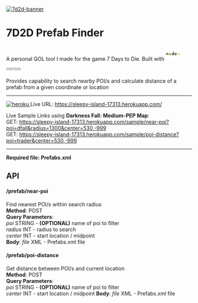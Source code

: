 <a href="https://7daystodie.com/" target="_blank" rel="noreferrer"> <img src="http://www.onrpg.com/wp-content/uploads/2016/04/7_days_to_die_668x227.jpg" alt="7d2d-banner"/> </a>


# 7D2D Prefab Finder
A personal QOL tool I made for the game 7 Days to Die. Built with <a href="https://nodejs.org" target="_blank" rel="noreferrer"> <img src="https://raw.githubusercontent.com/devicons/devicon/master/icons/nodejs/nodejs-original-wordmark.svg" alt="nodejs" width="40" height="40"/> </a> <a href="https://expressjs.com" target="_blank" rel="noreferrer"> <img src="https://raw.githubusercontent.com/devicons/devicon/master/icons/express/express-original-wordmark.svg" alt="express" width="40" height="40"/> </a> 
<br/>
Provides capability to search nearby POI/s and calculate distance of a prefab from a given coordinate or location

---

<a href="https://heroku.com" target="_blank" rel="noreferrer"> <img src="https://raw.githubusercontent.com/heroku/favicon/master/favicon.iconset/icon_32x32.png" alt="heroku" width="30" height="30"/> </a>
Live URL: https://sleepy-island-17313.herokuapp.com/      


Live Sample Links using **Darkness Fall: Medium-PEP Map**:
<br/>
GET: https://sleepy-island-17313.herokuapp.com/sample/near-poi?poi=dfall&radius=1300&center=530,-999
<br/>
GET: https://sleepy-island-17313.herokuapp.com/sample/poi-distance?poi=trader&center=530,-999

---

**Required file: Prefabs.xml**
## API
#### /prefab/near-poi
Find nearest POI/s within search radius
<br/>
**Method**: POST
<br/>
**Query Parameters**: 
<br/>
*poi* STRING - **(OPTIONAL)** name of poi to filter
<br/>
*radius* INT - radius to search
<br/>
*center* INT - start location / midpoint
<br/>
**Body**: 
*file* XML - Prefabs.xml file
<br/>

#### /prefab/poi-distance
Get distance between POI/s and current location
<br/>
**Method**: POST 
<br/>
**Query Parameters**: 
<br/>
*poi* STRING - **(OPTIONAL)** name of poi to filter
<br/>
*center* INT - start location / midpoint
**Body**: 
*file* XML - Prefabs.xml file
<br/>

